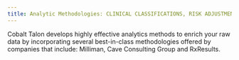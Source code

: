 ```yaml
---
title: Analytic Methodologies: CLINICAL CLASSIFICATIONS, RISK ADJUSTMENT, NORMATIVE DATA, AND MORE...
---
```


Cobalt Talon develops highly effective analytics methods to enrich your raw data by incorporating several best-in-class methodologies offered by companies that include: Milliman, Cave Consulting Group and RxResults.